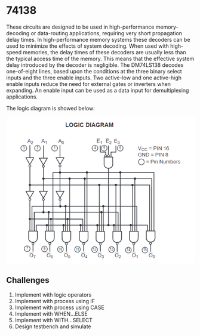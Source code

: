 # 74138
These circuits  are  designed  to  be  used in   high-performance   memory-decoding   or   data-routing applications,  requiring  very  short  propagation  delay  times. In high-performance memory systems these decoders can be used to minimize the effects of system decoding. When used  with  high-speed  memories,  the  delay  times  of  these decoders  are  usually  less  than  the  typical  access  time  of the  memory.  This  means  that  the  effective  system  delay introduced by the decoder is negligible.
The  DM74LS138  decodes  one-of-eight  lines,  based  upon the  conditions  at  the  three  binary  select  inputs  and  the three  enable  inputs.  Two  active-low  and  one  active-high enable inputs reduce the need for external gates or inverters  when  expanding. An enable input can be used as a data input for demultiplexing applications.

The logic diagram is showed below:

![Logic diagram](docs/logic_diagram.PNG)

## Challenges
1. Implement with logic operators
1. Implement with process using IF
1. Implement with process using CASE
1. Implement with WHEN…ELSE
1. Implement with WITH…SELECT
1. Design testbench and simulate
